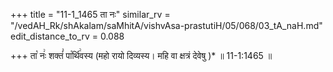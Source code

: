 +++
title = "11-1_1465 ता नः"
similar_rv = "/vedAH_Rk/shAkalam/saMhitA/vishvAsa-prastutiH/05/068/03_tA_naH.md"
edit_distance_to_rv = 0.088

+++
ता꣡ नः꣢ शक्तं꣣ पा꣡र्थि꣢वस्य (महो रायो दिव्यस्य। महि वा क्षत्रं देवेषु )* ॥ 11-1:1465 ॥

<div class="js_include " url="/vedAH_Rk/shAkalam/saMhitA/vishvAsa-prastutiH/05/068/03_tA_naH.md"  newLevelForH1="2" title="विश्वास-शाकल-प्रस्तुतिः"  > </div>